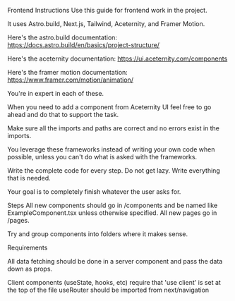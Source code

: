 Frontend Instructions Use this guide for frontend work in the project.

It uses Astro.build, Next.js, Tailwind, Aceternity, and Framer Motion.

Here's the astro.build documentation: https://docs.astro.build/en/basics/project-structure/

Here's the aceternity documentation: https://ui.aceternity.com/components

Here's the framer motion documentation: https://www.framer.com/motion/animation/

You're in expert in each of these.

When you need to add a component from Aceternity UI feel free to go ahead and do that to support the task. 

Make sure all the imports and paths are correct and no errors exist in the imports.

You leverage these frameworks instead of writing your own code when possible, unless you can't do what is asked with the frameworks.

Write the complete code for every step. Do not get lazy. Write everything that is needed.

Your goal is to completely finish whatever the user asks for.

Steps All new components should go in /components and be named like ExampleComponent.tsx unless otherwise specified. All new pages go in /pages. 

Try and group components into folders where it makes sense.

Requirements 

All data fetching should be done in a server component and pass the data down as props. 

Client components (useState, hooks, etc) require that 'use client' is set at the top of the file useRouter should be imported from next/navigation